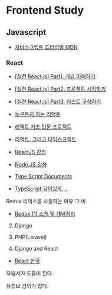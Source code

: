 # Frontend Study

## Javascript ##

* [자바스크립트 튜터리얼 MDN](https://developer.mozilla.org/ko/docs/A_re-introduction_to_JavaScript)


### React ###
* [[실전 React.js] Part1. 개념 이해하기](https://medium.com/hivelab-dev/react-js-tutorial-part1-c632e34fc32)
* [[실전 React.js] Part2. 프로젝트 시작하기](https://medium.com/hivelab-dev/react-js-tutorial-part2-c1be2c6dca79)
* [[실전 React.js] Part3. 리스트 구성하기](https://medium.com/hivelab-dev/react-js-tutorial-part2-c1be2c6dca79)


* [누구든지 하는 리액트](https://velopert.com/3613)

* [리액트 기초 입문 프로젝트](https://velopert.com/3480)

* [리액트, 그리고 타입스크립트](https://velopert.com/3595)

* [ReactJS 강좌](https://velopert.com/reactjs-tutorials)

* [Node.JS 강좌](https://velopert.com/node-js-tutorials)


* [Type Script Documents](https://www.typescriptlang.org/docs/)

* [TypeScript 깊이있게....](https://hyunseob.github.io/2016/09/25/typescript-introduction/)

Redux
리덕스를 사용하는 이유 그 예

* [Redux (1) 소개 및 개념정리](https://velog.io/@velopert/Redux-1-%EC%86%8C%EA%B0%9C-%EB%B0%8F-%EA%B0%9C%EB%85%90%EC%A0%95%EB%A6%AC-zxjlta8ywt)

2. Django

3. PHP(Laravel)

4. Django and React

* [React 한국](https://ko.reactjs.org/)

자습서가 도움이 된다. 

유튜브 강의가 많다.


